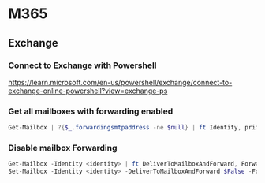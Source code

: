 # M365

## Exchange
### Connect to Exchange with Powershell
https://learn.microsoft.com/en-us/powershell/exchange/connect-to-exchange-online-powershell?view=exchange-ps

### Get all mailboxes with forwarding enabled
```powershell
Get-Mailbox | ?{$_.forwardingsmtpaddress -ne $null} | ft Identity, primarysmtpaddress, DeliverToMailboxAndForward, ForwardingAddress, ForwardingSmtpAddress
```

### Disable mailbox Forwarding
```powershell
Get-Mailbox -Identity <identity> | ft DeliverToMailboxAndForward, ForwardingAddress, ForwardingSmtpAddress
Set-Mailbox -Identity <identity> -DeliverToMailboxAndForward $False -ForwardingAddress $Null -ForwardingSmtpAddress $Null
```
